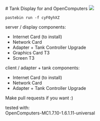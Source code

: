 <a name="start">
# Tank Display for and OpenComputers</a>

<img src="http://i.imgur.com/o4MTAjW.png">

```
pastebin run -f cyF0yhXZ
```

server / display components:
- Internet Card (to install)
- Network Card
- Adapter + Tank Controller Upgrade
- Graphics Card T3
- Screen T3

client / adapter + tank components:
- Internet Card (to install)
- Network Card
- Adapter + Tank Controller Upgrade

Make pull requests if you want :)

tested with:<br>
OpenComputers-MC1.7.10-1.6.1.11-universal
